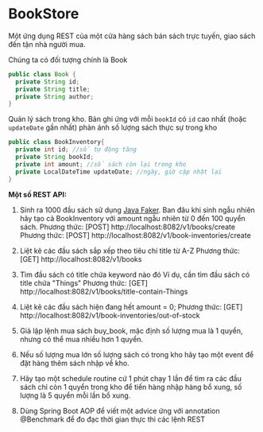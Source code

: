 # BookStore

Một ứng dụng REST của một cửa hàng sách bán sách trực tuyến, giao sách đến tận nhà người mua.

Chúng ta có đối tượng chính là Book

```java
public class Book {
  private String id;
  private String title;
  private String author;
}
```

Quản lý sách trong kho. Bản ghi ứng với mỗi `bookId` có `id` cao nhất (hoặc `updateDate` gần nhất) phản ánh số lượng sách thực sự trong kho
```java
public class BookInventory{
  private int id; //số tự động tăng
  private String bookId;
  private int amount; //số sách còn lại trong kho 
  private LocalDateTime updateDate; //ngày, giờ cập nhật lại
}
```

**Một số REST API:**

1. Sinh ra 1000 đầu sách sử dụng [Java Faker](https://www.baeldung.com/java-faker). Ban đâu khi sinh ngẫu nhiên hãy tạo cả BookInventory với amount ngẫu nhiên từ 0 đến 100 quyển sách.
   Phương thức: [POST] http://localhost:8082/v1/books/create
   Phương thức: [POST] http://localhost:8082/v1/book-inventories/create

2. Liệt kê các đầu sách sắp xếp theo tiêu chí title từ A-Z
   Phương thức: [GET] http://localhost:8082/v1/books

3. Tìm đầu sách có title chứa keyword nào đó
   Ví dụ, cần tìm đầu sách có title chứa "Things"
   Phương thức: [GET] http://localhost:8082/v1/books/title-contain-Things

4. Liệt kê các đầu sách hiện đang hết amount = 0;
   Phương thức: [GET] http://localhost:8082/v1/book-inventories/out-of-stock


5. Giả lập lệnh mua sách buy_book, mặc định số lượng mua là 1 quyển, nhưng có thể mua nhiều hơn 1 quyển.
6. Nếu số lượng mua lớn số lượng sách có trong kho hãy tạo một event để đặt hàng thêm sách nhập về kho.
7. Hãy tạo một schedule routine cứ 1 phút chạy 1 lần để tìm ra các đầu sách chỉ còn 1 quyển trong kho để tiến hàng nhập hàng bổ xung, số lượng là 5 quyển mỗi lần bổ xung.
8. Dùng Spring Boot AOP để viết một advice ứng với annotation @Benchmark để đo đạc thời gian thực thi các lệnh REST
